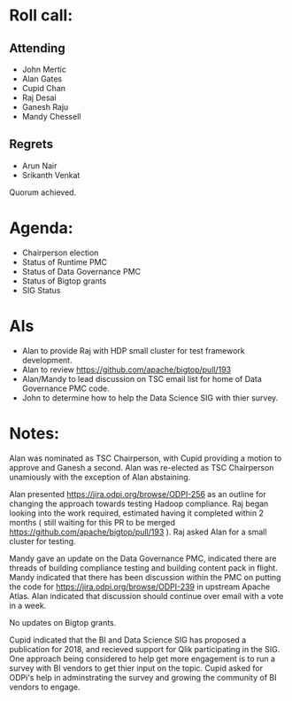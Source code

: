 # Roll call:

## Attending

* John Mertic
* Alan Gates
* Cupid Chan
* Raj Desai
* Ganesh Raju
* Mandy Chessell

## Regrets

* Arun Nair
* Srikanth Venkat

Quorum achieved.

# Agenda:

* Chairperson election
* Status of Runtime PMC
* Status of Data Governance PMC
* Status of Bigtop grants
* SIG Status

# AIs

* Alan to provide Raj with HDP small cluster for test framework development.
* Alan to review https://github.com/apache/bigtop/pull/193
* Alan/Mandy to lead discussion on TSC email list for home of Data Governance PMC code.
* John to determine how to help the Data Science SIG with thier survey.

# Notes:

Alan was nominated as TSC Chairperson, with Cupid providing a motion to approve and Ganesh a second. Alan was re-elected as TSC Chairperson unamiously with the exception of Alan abstaining.

Alan presented https://jira.odpi.org/browse/ODPI-256 as an outline for changing the approach towards testing Hadoop compliance. Raj began looking into the work required, estimated having it completed within 2 months ( still waiting for this PR to be merged https://github.com/apache/bigtop/pull/193 ). Raj asked Alan for a small cluster for testing.

Mandy gave an update on the Data Governance PMC, indicated there are threads of building compliance testing and building content pack in flight. Mandy indicated that there has been discussion within the PMC on putting the code for https://jira.odpi.org/browse/ODPI-239 in upstream Apache Atlas. Alan indicated that discussion should continue over email with a vote in a week.

No updates on Bigtop grants.

Cupid indicated that the BI and Data Science SIG has proposed a publication for 2018, and recieved support for Qlik participating in the SIG. One approach being considered to help get more engagement is to run a survey with BI vendors to get thier input on the topic. Cupid asked for ODPi's help in adminstrating the survey and growing the community of BI vendors to engage.
